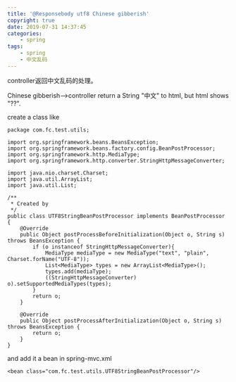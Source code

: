```yaml
---
title: '@Responsebody utf8 Chinese gibberish'
copyright: true
date: 2019-07-31 14:37:45
categories:
    - spring
tags:
    - spring
    - 中文乱码
---
```

controller返回中文乱码的处理。

<!-- more -->

Chinese gibberish-->controller return a String "中文" to html, but html shows "??".

create a class like

```
package com.fc.test.utils;

import org.springframework.beans.BeansException;
import org.springframework.beans.factory.config.BeanPostProcessor;
import org.springframework.http.MediaType;
import org.springframework.http.converter.StringHttpMessageConverter;

import java.nio.charset.Charset;
import java.util.ArrayList;
import java.util.List;

/**
 * Created by 
 */
public class UTF8StringBeanPostProcessor implements BeanPostProcessor {
    @Override
    public Object postProcessBeforeInitialization(Object o, String s) throws BeansException {
        if (o instanceof StringHttpMessageConverter){
            MediaType mediaType = new MediaType("text", "plain", Charset.forName("UTF-8"));
            List<MediaType> types = new ArrayList<MediaType>();
            types.add(mediaType);
            ((StringHttpMessageConverter) o).setSupportedMediaTypes(types);
        }
        return o;
    }

    @Override
    public Object postProcessAfterInitialization(Object o, String s) throws BeansException {
        return o;
    }
}

```
and add it a bean in spring-mvc.xml

```
<bean class="com.fc.test.utils.UTF8StringBeanPostProcessor"/>
```
